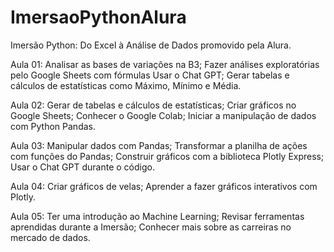# ImersaoPythonAlura
Imersão Python: Do Excel à Análise de Dados promovido pela Alura.

Aula 01:
Analisar as bases de variações na B3;
Fazer análises exploratórias pelo Google Sheets com fórmulas
Usar o Chat GPT;
Gerar tabelas e cálculos de estatísticas como Máximo, Mínimo e Média.

Aula 02:
Gerar de tabelas e cálculos de estatísticas;
Criar gráficos no Google Sheets;
Conhecer o Google Colab;
Iniciar a manipulação de dados com Python Pandas.

Aula 03:
Manipular dados com Pandas;
Transformar a planilha de ações com funções do Pandas;
Construir gráficos com a biblioteca Plotly Express;
Usar o Chat GPT durante o código.

Aula 04:
Criar gráficos de velas;
Aprender a fazer gráficos interativos com Plotly.

Aula 05:
Ter uma introdução ao Machine Learning;
Revisar ferramentas aprendidas durante a Imersão;
Conhecer mais sobre as carreiras no mercado de dados.
